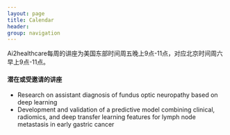 ```yaml
---
layout: page
title: Calendar
header:
group: navigation
---
```


Ai2healthcare每周的讲座为美国东部时间周五晚上9点-11点，对应北京时间周六早上9点-11点。


#### 潜在或受邀请的讲座

* Research on assistant diagnosis of fundus optic neuropathy based on deep learning
* Development and validation of a predictive model combining clinical, radiomics, and deep transfer learning features for lymph node metastasis in early gastric cancer

